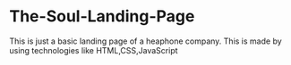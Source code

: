 # The-Soul-Landing-Page
This is just a  basic landing page of a heaphone company. This is made by using technologies like HTML,CSS,JavaScript

